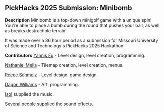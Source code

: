 ## PickHacks 2025 Submission: Minibomb
**Description**
Minibomb is a top-down minigolf game with a unique spin! You're able to place a bomb during the round that pushes your ball, as well as breaks destructible terrain!

It was made over a 36 hour period as a submission for Missouri University of Science and Technology's PickHacks 2025 Hackathon.

**Contributors**
[Yannis Fu](https://github.com/yfu03) - Level design, level creation, programming.

[Nathaniel Mella](https://github.com/CatNat17) - Tilemap creation, level creation, menus.

[Reece Schmelz](https://github.com/undampedstraw) - Level design, game design.

[Dagon Williams](https://github.com/UltraDagon) - Art, programming.

[Iso!](https://open.spotify.com/artist/2hVOhzRSsYu7qAvdyL3g6u?si=ZMkTVNqeTo2hJC42WbykOw) supplied the music.

[Several people](https://docs.google.com/document/d/1rjVh_UC36vSpgp3z3EikmHOWt90su5P9vK5WFwrSOpI/edit?tab=t.0) supplied the sound effects.
